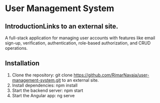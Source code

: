 # User Management System

## IntroductionLinks to an external site.

A full-stack application for managing user accounts with features like email sign-up, verification, authentication, role-based authorization, and CRUD operations.

## Installation

1. Clone the repository:
   git clone https://github.com/RimarNavaja/user-management-system.git to an external site.
2. Install dependencies:
   npm install
3. Start the backend server:
   npm start
4. Start the Angular app:
   ng serve

